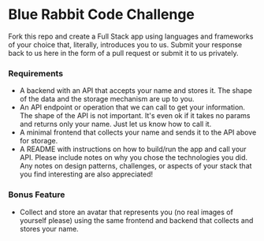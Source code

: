 
# Blue Rabbit Code Challenge

Fork this repo and create a Full Stack app using languages and frameworks of your choice that, 
literally, introduces you to us. Submit your response back to us here in the form of a pull 
request or submit it to us privately. 

### Requirements
* A backend with an API that accepts your name and stores it. The shape of the data 
and the storage mechanism are up to you. 
* An API endpoint or operation that we can call to get your information. The shape of the API 
is not important. It's even ok if it takes no params and returns only your name. Just let us know
how to call it. 
* A minimal frontend that collects your name and sends it to the API above for storage.
* A README with instructions on how to build/run the app and call your API. Please include notes
on why you chose the technologies you did. Any notes on design patterns, challenges, or aspects
of your stack that you find interesting are also appreciated! 

### Bonus Feature
* Collect and store an avatar that represents you (no real images of yourself please) using the
same frontend and backend that collects and stores your name.











